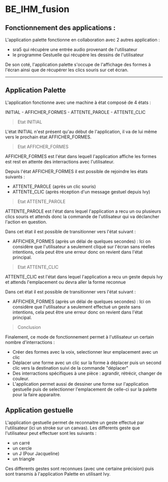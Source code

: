 # BE_IHM_fusion

Fonctionnement des applications :
----
L'application palette fonctionne en collaboration avec 2 autres application :
 - sra5 qui récupère une entrée audio provenant de l'utilisateur
 - le programme Gestuelle qui récupère les dessins de l'utilisateur 

De son coté, l'application palette s'occupe de l'affichage des formes à l'écran ainsi que de récupérer les clics souris sur cet écran.

----

Application Palette
----
L'application fonctionne avec une machine à état composé de 4 états : 

  INITIAL - AFFICHER_FORMES - ATTENTE_PAROLE - ATTENTE_CLIC

> Etat INITIAL

L'état INITIAL n'est présent qu'au début de l'application, il va de lui même vers le prochain état AFFICHER_FORMES.

> Etat AFFICHER_FORMES

AFFICHER_FORMES est l'état dans lequell l'application affiche les formes est rest en attente des interractions avec l'utilisateur.

Depuis l'état AFFICHER_FORMES il est possible de rejoindre les états suivants : 
 - ATTENTE_PAROLE (après un clic souris)
 - ATTENTE_CLIC (après réception d'un message gestuel depuis Ivy)

> Etat ATTENTE_PAROLE

ATTENTE_PAROLE est l'état dans lequel l'application a recu un ou plusieurs clics souris et attends donc la commande de l'utilisateur qui va déclancher l'action en question. 

Dans cet état il est possible de transitionner vers l'état suivant :
 - AFFICHER_FORMES (après un délai de quelques secondes) : Ici on considère que l'utilisateur a seulement cliqué sur l'écran sans réelles intentions, cela peut être une erreur donc on revient dans l'état principal.

> Etat ATTENTE_CLIC

ATTENTE_CLIC est l'état dans lequel l'application a recu un geste depuis Ivy et attends l'emplacement ou devra aller la forme reconnue 

Dans cet état il est possible de transitionner vers l'état suivant :
 - AFFICHER_FORMES (après un délai de quelques secondes) : Ici on considère que l'utilisateur a seulement effectué un geste sans intentions, cela peut être une erreur donc on revient dans l'état principal.


> Conclusion 

Finalement, ce mode de fonctionnement permet à l'utilisateur un certain nombre d'interractions :
 - Créer des formes avec la voix, selectionner leur emplacement avec un clic 
 - Déplacer une forme avec un clic sur la forme à déplacer puis un second clic vers la destination suivi de la commande "déplacer"
 - Des interractions spécifiques à une pièce :  agrandir, rétrécir, changer de couleur.
 - L'application permet aussi de dessiner une forme sur l'application gestuelle puis de selectionner l'emplacement de celle-ci sur la palette pour la faire apparaitre.


Application gestuelle
----
L'application gestuelle permet de reconnaitre un geste effectué par l'utilisateur (ici un stroke sur un canvas). 
Les differents geste que l'utilisateur peut effectuer sont les suivants :
 - un carré 
 - un cercle
 - un J (Pour Jacqueline)
 - un triangle

Ces differents gestes sont reconnues (avec une certaine précision) puis sont transmis à l'application Palette en utilisant Ivy. 
